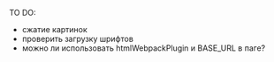 TO DO:
- сжатие картинок
- проверить загрузку шрифтов
- можно ли использовать htmlWebpackPlugin и BASE_URL в паге?